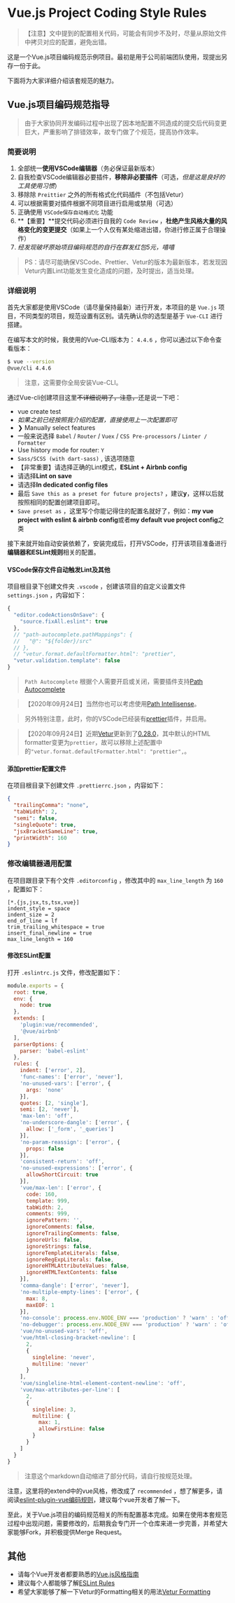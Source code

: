 # Vue.js Project Coding Style Rules

> 【注意】文中提到的配置相关代码，可能会有同步不及时，尽量从原始文件中拷贝对应的配置，避免出错。

这是一个Vue.js项目编码规范示例项目。最初是用于公司前端团队使用，现提出另存一份于此。

下面将为大家详细介绍该套规范的魅力。

## Vue.js项目编码规范指导

> 由于大家协同开发编码过程中出现了因本地配置不同造成的提交后代码变更巨大，严重影响了排错效率，故专门做了个规范，提高协作效率。

### 简要说明

1. 全部统一**使用VSCode编辑器**（务必保证最新版本）
2. 自我检查VSCode编辑器必要插件，**移除非必要插件**（可选，*但是这是良好的工具使用习惯*）
3. 移除除 `Preittier` 之外的所有格式化代码插件（不包括Vetur）
4. 可以根据需要对插件根据不同项目进行启用或禁用（可选）
5. 正确使用 `VSCode保存自动格式化` 功能
6. **【重要】**提交代码必须进行自我的 `Code Review` ，**杜绝产生风格大量的风格变化的变更提交**（如果上一个人仅有某处缩进出错，你进行修正属于合理操作）
7. *经发现破坏原始项目编码规范的自行在群发红包5元，嘻嘻*

> PS：请尽可能确保VSCode、Prettier、Vetur的版本为最新版本，若发现因Vetur内置Lint功能发生变化造成的问题，及时提出，适当处理。

### 详细说明

首先大家都是使用VSCode（请尽量保持最新）进行开发，本项目的是 `Vue.js` 项目，不同类型的项目，规范设置有区别。请先确认你的选型是基于 `Vue-CLI` 进行搭建。

在编写本文的时候，我使用的Vue-CLI版本为： `4.4.6` ，你可以通过以下命令查看版本：

``` bash
$ vue --version
@vue/cli 4.4.6
```

> 注意，这需要你全局安装Vue-CLI。

通过Vue-cli创建项目这里~~不详细说明了，注意，~~还是说一下吧：

* vue create test
* _如果之前已经按照我介绍的配置，直接使用上一次配置即可_
* ❯ Manually select features
* 一般来说选择 `Babel` / `Router` / `Vuex` / `CSS Pre-processors` / `Linter / Formatter`
* Use history mode for router: `Y`
* `Sass/SCSS (with dart-sass)` , 该选项随意
* 【非常重要】请选择正确的Lint模式，**ESLint + Airbnb config**
* 请选择**Lint on save**
* 请选择**In dedicated config files**
* 最后 `Save this as a preset for future projects?` ，建议**y**，这样以后就按照相同的配置创建项目即可。
* `Save preset as` ，这里写个你能记得住的配置名就好了，例如：**my vue project with eslint & airbnb config**或者**my default vue project config**之类

接下来就开始自动安装依赖了，安装完成后，打开VSCode，打开该项目准备进行**编辑器和ESLint规则**相关的配置。

#### VSCode保存文件自动触发Lint及其他

项目根目录下创建文件夹 `.vscode` ，创建该项目的自定义设置文件 `settings.json` ，内容如下：

``` js
{
  "editor.codeActionsOnSave": {
    "source.fixAll.eslint": true
  },
  // "path-autocomplete.pathMappings": {
  //   "@": "${folder}/src"
  // },
  // "vetur.format.defaultFormatter.html": "prettier",
  "vetur.validation.template": false
}
```

> `Path Autocomplete` 根据个人需要开启或关闭，需要插件支持[Path Autocomplete](https://marketplace.visualstudio.com/items?itemName=ionutvmi.path-autocomplete)

> 【2020年09月24日】当然你也可以考虑使用[Path Intellisense](https://marketplace.visualstudio.com/items?itemName=christian-kohler.path-intellisense)。

> 另外特别注意，此时，你的VSCode已经装有[prettier](https://marketplace.visualstudio.com/items?itemName=esbenp.prettier-vscode)插件，并启用。

> 【2020年09月24日】近期[Vetur](https://marketplace.visualstudio.com/items?itemName=octref.vetur)更新到了[0.28.0](https://marketplace.visualstudio.com/items/octref.vetur/changelog)，其中默认的HTML formatter变更为`prettier`，故可以移除上述配置中的`"vetur.format.defaultFormatter.html": "prettier",`。

#### 添加prettier配置文件

在项目根目录下创建文件 `.prettierrc.json` ，内容如下：

``` json
{
  "trailingComma": "none",
  "tabWidth": 2,
  "semi": false,
  "singleQuote": true,
  "jsxBracketSameLine": true,
  "printWidth": 160
}
```

### 修改编辑器通用配置

在项目跟目录下有个文件 `.editorconfig` ，修改其中的 `max_line_length` 为 `160` ，配置如下：

```
[*.{js,jsx,ts,tsx,vue}]
indent_style = space
indent_size = 2
end_of_line = lf
trim_trailing_whitespace = true
insert_final_newline = true
max_line_length = 160
```

#### 修改ESLint配置

打开 `.eslintrc.js` 文件，修改配置如下：

``` js
module.exports = {
  root: true,
  env: {
    node: true
  },
  extends: [
    'plugin:vue/recommended',
    '@vue/airbnb'
  ],
  parserOptions: {
    parser: 'babel-eslint'
  },
  rules: {
    indent: ['error', 2],
    'func-names': ['error', 'never'],
    'no-unused-vars': ['error', {
      args: 'none'
    }],
    quotes: [2, 'single'],
    semi: [2, 'never'],
    'max-len': 'off',
    'no-underscore-dangle': ['error', {
      allow: ['_form', '_queries']
    }],
    'no-param-reassign': ['error', {
      props: false
    }],
    'consistent-return': 'off',
    'no-unused-expressions': ['error', {
      allowShortCircuit: true
    }],
    'vue/max-len': ['error', {
      code: 160,
      template: 999,
      tabWidth: 2,
      comments: 999,
      ignorePattern: '',
      ignoreComments: false,
      ignoreTrailingComments: false,
      ignoreUrls: false,
      ignoreStrings: false,
      ignoreTemplateLiterals: false,
      ignoreRegExpLiterals: false,
      ignoreHTMLAttributeValues: false,
      ignoreHTMLTextContents: false
    }],
    'comma-dangle': ['error', 'never'],
    'no-multiple-empty-lines': ['error', {
      max: 8,
      maxEOF: 1
    }],
    'no-console': process.env.NODE_ENV === 'production' ? 'warn' : 'off',
    'no-debugger': process.env.NODE_ENV === 'production' ? 'warn' : 'off',
    'vue/no-unused-vars': 'off',
    'vue/html-closing-bracket-newline': [
      2,
      {
        singleline: 'never',
        multiline: 'never'
      }
    ],
    'vue/singleline-html-element-content-newline': 'off',
    'vue/max-attributes-per-line': [
      2,
      {
        singleline: 3,
        multiline: {
          max: 1,
          allowFirstLine: false
        }
      }
    ]
  }
}
```

> 注意这个markdown自动缩进了部分代码，请自行按规范处理。

注意，这里将的extend中的vue风格，修改成了 `recommended` ，想了解更多，请阅读[eslint-plugin-vue编码规则](https://eslint.vuejs.org/rules/)，建议每个vue开发者了解一下。

至此，关于Vue.js项目的编码规范相关的所有配置基本完成。如果在使用本套规范过程中出现问题，需要修改的，后期我会专门开一个仓库来进一步完善，并希望大家能够Fork，并积极提供Merge Request。

## 其他

* 请每个Vue开发者都要熟悉的[Vue.js风格指南](https://cn.vuejs.org/v2/style-guide/)
* 建议每个人都能够了解[ESLint Rules](https://eslint.org/docs/rules/)
* 希望大家能够了解一下Vetur的Formatting相关的用法[Vetur Formatting](https://vuejs.github.io/vetur/formatting.html)
